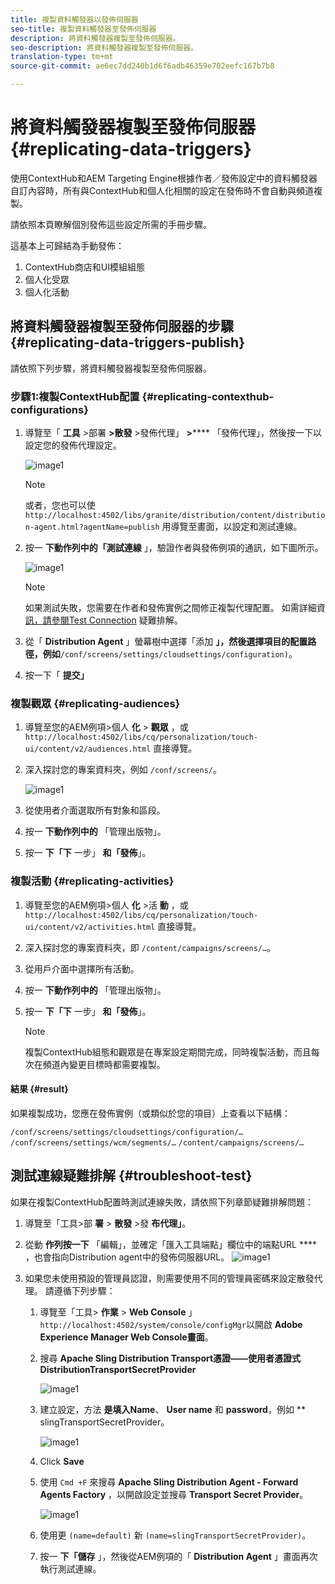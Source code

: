 ```yaml
---
title: 複製資料觸發器以發佈伺服器
seo-title: 複製資料觸發器至發佈伺服器
description: 將資料觸發器複製至發佈伺服器。
seo-description: 將資料觸發器複製至發佈伺服器。
translation-type: tm+mt
source-git-commit: ae6ec7dd240b1d6f6adb46359e702eefc167b7b8

---
```



# 將資料觸發器複製至發佈伺服器 {#replicating-data-triggers}

使用ContextHub和AEM Targeting Engine根據作者／發佈設定中的資料觸發器自訂內容時，所有與ContextHub和個人化相關的設定在發佈時不會自動與頻道複製。

請依照本頁瞭解個別發佈這些設定所需的手冊步驟。

這基本上可歸結為手動發佈：

1. ContextHub商店和UI模組組態
1. 個人化受眾
1. 個人化活動

## 將資料觸發器複製至發佈伺服器的步驟 {#replicating-data-triggers-publish}

請依照下列步驟，將資料觸發器複製至發佈伺服器。

### 步驟1:複製ContextHub配置 {#replicating-contexthub-configurations}

1. 導覽至「 **工具** >部署 **>散發** >發佈代理」 **>****** 「發佈代理」，然後按一下以設定您的發佈代理設定。

   ![image1](/help/user-guide/assets/replicating-triggers/replicating-triggers1.png)

   >[!Note]
   >或者，您也可以使 `http://localhost:4502/libs/granite/distribution/content/distribution-agent.html?agentName=publish` 用導覽至畫面，以設定和測試連線。

1. 按一 **下動作列中的「測試連線** 」，驗證作者與發佈例項的通訊，如下圖所示。

   ![image1](/help/user-guide/assets/replicating-triggers/replicating-triggers2.png)

   >[!Note]
   >如果測試失敗，您需要在作者和發佈實例之間修正複製代理配置。 如需詳細資 [訊，請參閱Test Connection](/help/user-guide/replicating-data-triggers.md#troubleshoot-test) 疑難排解。

1. 從「 **Distribution Agent** 」螢幕樹中選擇「添加 **」，然後選擇項目的配置路徑，例如**`/conf/screens/settings/cloudsettings/configuration)`。

1. 按一下「 **提交」**

### 複製觀眾 {#replicating-audiences}

1. 導覽至您的AEM例項>個人 **化** > **觀眾** ，或 `http://localhost:4502/libs/cq/personalization/touch-ui/content/v2/audiences.html` 直接導覽。

1. 深入探討您的專案資料夾，例如 `/conf/screens/`。

   ![image1](/help/user-guide/assets/replicating-triggers/replicating-triggers5.png)

1. 從使用者介面選取所有對象和區段。

1. 按一 **下動作列中的** 「管理出版物」。

1. 按一 **下「下** 一步」 **和「發佈**」。

### 複製活動 {#replicating-activities}

1. 導覽至您的AEM例項>個人 **化** >活 **動** ，或 `http://localhost:4502/libs/cq/personalization/touch-ui/content/v2/activities.html` 直接導覽。

1. 深入探討您的專案資料夾，即 `/content/campaigns/screens/…`。

1. 從用戶介面中選擇所有活動。

1. 按一 **下動作列中的** 「管理出版物」。

1. 按一 **下「下** 一步」 **和「發佈**」。

   > [!Note]
   >複製ContextHub組態和觀眾是在專案設定期間完成，同時複製活動，而且每次在頻道內變更目標時都需要複製。

#### 結果 {#result}

如果複製成功，您應在發佈實例（或類似於您的項目）上查看以下結構：

`/conf/screens/settings/cloudsettings/configuration/…`
`/conf/screens/settings/wcm/segments/…`
`/content/campaigns/screens/…`

## 測試連線疑難排解 {#troubleshoot-test}

如果在複製ContextHub配置時測試連線失敗，請依照下列章節疑難排解問題：

1. 導覽至「工具>部 **署** > **散發** >發 **布代理」**。

1. 從動 **作列按一下** 「編輯」，並確定「匯入工具端點」欄位中的端點URL **** ，也會指向Distribution agent中的發佈伺服器URL。
   ![image1](/help/user-guide/assets/replicating-triggers/replicating-triggers3.png)

1. 如果您未使用預設的管理員認證，則需要使用不同的管理員密碼來設定散發代理。
請遵循下列步驟：

   1. 導覽至「工具> **作業** > **Web Console** 」 `http://localhost:4502/system/console/configMgr`以開啟 **Adobe Experience Manager Web Console畫面**。

   1. 搜尋 **Apache Sling Distribution Transport憑證——使用者憑證式DistributionTransportSecretProvider**

      ![image1](/help/user-guide/assets/replicating-triggers/replicating-triggers6.png)

   1. 建立設定，方法 **是填入Name**、 **User name** 和 **password**，例如 ** slingTransportSecretProvider。

      ![image1](/help/user-guide/assets/replicating-triggers/replicating-triggers7.png)

   1. Click **Save**

   1. 使用 `Cmd +F` 來搜尋 **Apache Sling Distribution Agent - Forward Agents Factory** ，以開啟設定並搜尋 **Transport Secret Provider**。

      ![image1](/help/user-guide/assets/replicating-triggers/replicating-triggers8.png)

   1. 使用更 `(name=default)` 新 `(name=slingTransportSecretProvider)`。

   1. 按一 **下「儲存** 」，然後從AEM例項的「 **Distribution Agent** 」畫面再次執行測試連線。

